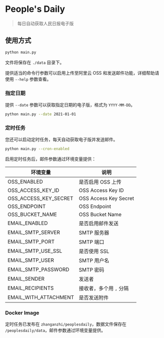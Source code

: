 # People's Daily

> 每日自动获取人民日报电子版

## 使用方式

```bash
python main.py
```

文件将保存在 `./data` 目录下。

提供适当的命令行参数可以启用上传至阿里云 OSS 和发送邮件功能，详细帮助请使用 `--help` 参数查看。

### 指定日期

提供 `--date` 参数可以获取指定日期的电子版，格式为 `YYYY-MM-DD`。

```bash
python main.py --date 2021-01-01
```

### 定时任务

您还可以启动定时任务，每天自动获取电子版并发送邮件。

```bash
python main.py --cron-enabled
```

启用定时任务后，邮件参数通过环境变量提供：

| 环境变量 | 说明 |
| --- | --- |
| OSS_ENABLED | 是否启用 OSS 上传 |
| OSS_ACCESS_KEY_ID | OSS Access Key ID |
| OSS_ACCESS_KEY_SECRET | OSS Access Key Secret |
| OSS_ENDPOINT | OSS Endpoint |
| OSS_BUCKET_NAME | OSS Bucket Name |
| EMAIL_ENABLED | 是否启用邮件发送 |
| EMAIL_SMTP_SERVER | SMTP 服务器 |
| EMAIL_SMTP_PORT | SMTP 端口 |
| EMAIL_SMTP_USE_SSL | 是否使用 SSL |
| EMAIL_SMTP_USER | SMTP 用户名 |
| EMAIL_SMTP_PASSWORD | SMTP 密码 |
| EMAIL_SENDER | 发送者 |
| EMAIL_RECIPIENTS | 接收者，多个用 `,` 分隔 |
| EMAIL_WITH_ATTACHMENT | 是否发送附件 |

### Docker Image

定时任务已发布在 `zhanganzhi/peoplesdaily`，数据文件保存在 `/peoplesdaily/data`，邮件参数通过环境变量提供。
